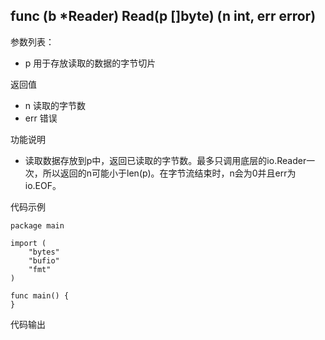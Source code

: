 ## func (b *Reader) Read(p []byte) (n int, err error)

参数列表：

- p 用于存放读取的数据的字节切片

返回值

- n 读取的字节数
- err 错误

功能说明

- 读取数据存放到p中，返回已读取的字节数。最多只调用底层的io.Reader一次，所以返回的n可能小于len(p)。在字节流结束时，n会为0并且err为io.EOF。

代码示例

	package main
	
	import (
		"bytes"
		"bufio"
		"fmt"
	)

	func main() {
	}

代码输出

	
